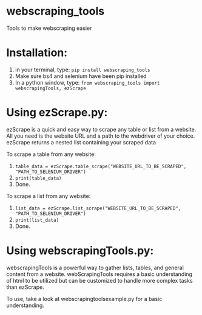 # webscraping_tools
Tools to make webscraping easier

# Installation:
1) in your terminal, type: `pip install webscraping_tools`
2) Make sure bs4 and selenium have been pip installed
3) In a python window, type: `from webscraping_tools import webscrapingTools, ezScrape`

# Using ezScrape.py:
ezScrape is a quick and easy way to scrape any table or list from a website. All you need is the website URL and a path to the webdriver of your choice. ezScrape returns a nested list containing your scraped data

To scrape a table from any website:
1) `table_data = ezScrape.table_scrape("WEBSITE_URL_TO_BE_SCRAPED", "PATH_TO_SELENIUM_DRIVER")`
2) `print(table_data)`
3) Done.

To scrape a list from any website:
1) `list_data = ezScrape.list_scrape("WEBSITE_URL_TO_BE_SCRAPED", "PATH_TO_SELENIUM_DRIVER")`
2) `print(list_data)`
3) Done.

# Using webscrapingTools.py:
webscrapingTools is a powerful way to gather lists, tables, and general content from a website. webScrapingTools requires a basic understanding of html to be utilized but can be customized to handle more complex tasks than ezScrape. 

To use, take a look at webscrapingtoolsexample.py for a basic understanding.
